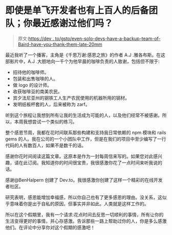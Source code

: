 # 即使是单飞开发者也有上百人的后备团队；你最近感谢过他们吗？

> 原文:[https://dev . to/gsto/even-solo-devs-have-a-backup-team-of-Baird-have-you-thank-them-late-20mm](https://dev.to/gsto/even-solo-devs-have-a-backup-team-of-hundreds-have-you-thanked-them-lately-20mm)

最近我听了一个播客，主角是《千恩万谢:感恩之旅》的作者 A.J .雅各布斯。在这部影片中，A.J .大胆地向一千个为他早晨的咖啡负责的人致谢，包括但不限于:

*   招待他的咖啡师。
*   包装和出售咖啡的人。
*   做 logo 的设计师。
*   收获咖啡豆的南美农民。
*   宾夕法尼亚州的钢铁工人生产农民使用的机器所用的钢材。
*   发明纸板杯套的人，后来被称为 zarf。

听到这个旅程让我想到所有让我的生活成为可能的人，以及他们经常不被感谢。所以，本周我想尝试一个类似的练习。

整个感恩节周，我都在花时间联系那些构建和支持我日常依赖的 npm 模块和 rails gems 的人。我在公司的一个小团队中工作，但是在我们的项目中至少编写了一行代码的人有数百人，如果不是数千的话。

感谢你花时间阅读这篇文章。这原本是作为一封每周信来写的。如果您对此感兴趣，请在此订阅。我知道你的时间很宝贵，我很感激你花了一点时间来听我说的话。

感谢@BenHalpern 创建了 Dev.to。我很感激你创建了这样一个精彩的在线开发者社区。

研究表明，感恩能增加幸福感，所以你自己也有了更多感恩的理由。没关系，这似乎意味着你是出于自私的原因，但事实并非如此。人类就是这样工作的。

所以在这个假期里，我有一个请求:花点时间去反思一切顺利的事情，所有让你的生活变得更好的事情，并心存感激。告诉那些一路上帮助过你的人，你是多么感激他们。在评论中分享你对这个假期的感激吧！